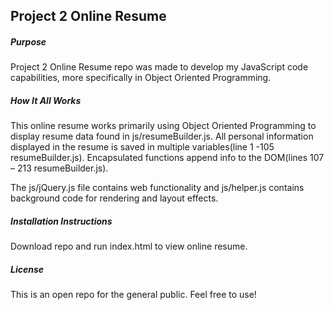 ## Project 2 Online Resume 
##### Purpose 

Project 2 Online Resume repo was made to develop my JavaScript code capabilities, more specifically in Object Oriented Programming. 

##### How It All Works 

This online resume works primarily using Object Oriented Programming to display resume data found in js/resumeBuilder.js. All personal information displayed in the resume is saved in multiple variables(line 1 -105 resumeBuilder.js). Encapsulated functions append info to the DOM(lines 107 – 213 resumeBuilder.js). 

The js/jQuery.js file contains web functionality and js/helper.js contains background code for rendering and layout effects. 

##### Installation Instructions 

Download repo and run index.html to view online resume.

##### License 

This is an open repo for the general public. Feel free to use! 
